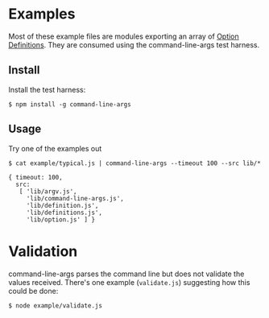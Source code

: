 # Examples
Most of these example files are modules exporting an array of [Option Definitions](https://github.com/75lb/command-line-args#optiondefinition-). They are consumed using the command-line-args test harness.

## Install
Install the test harness:

```
$ npm install -g command-line-args
```

## Usage
Try one of the examples out

```
$ cat example/typical.js | command-line-args --timeout 100 --src lib/*

{ timeout: 100,
  src:
   [ 'lib/argv.js',
     'lib/command-line-args.js',
     'lib/definition.js',
     'lib/definitions.js',
     'lib/option.js' ] }
```

# Validation
command-line-args parses the command line but does not validate the values received. There's one example (`validate.js`) suggesting how this could be done:

```
$ node example/validate.js
```
